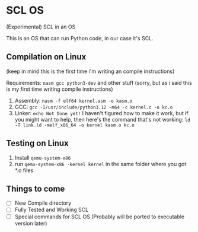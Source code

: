 # SCL OS
(Experimental) SCL in an OS

This is an OS that can run Python code, in our case it's SCL.

## Compilation on Linux

(keep in mind this is the first time i'm writing an compile instructions)

Requirements: `nasm gcc python3-dev` and other stuff (sorry, but as i said this is my first time writing compile instructions)

1. Assembly: `nasm -f elf64 kernel.asm -o kasm.o`
2. GCC: `gcc -I/usr/include/python3.12 -m64 -c kernel.c -o kc.o`
3. Linker: `echo Not Done yet!` I haven't figured how to make it work, but if you might want to help, then here's the command that's not working: `ld -T link.ld -melf_x86_64 -o kernel kasm.o kc.o`

## Testing on Linux

1. Install `qemu-system-x86`
2. run `qemu-system-x86 -kernel kernel` in the same folder where you got *.o files

## Things to come

- [ ] New Compile directory
- [ ] Fully Tested and Working SCL
- [ ] Special commands for SCL OS (Probably will be ported to executable version later)
